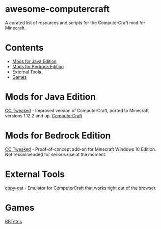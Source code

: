 # awesome-computercraft
A curated list of resources and scripts for the ComputerCraft mod for Minecraft.

# Contents
- [Mods for Java Edition](#mods-for-java-edition)
- [Mods for Bedrock Edition](#mods-for-bedrock-edition)
- [External Tools](#external-tools)
- [Games](#games)

# Mods for Java Edition
[CC Tweaked](https://minecraft.curseforge.com/projects/cc-tweaked) - Improved version of ComputerCraft, ported to Minecraft versions 1.12.2 and up.
[ComputerCraft](https://github.com/dan200/ComputerCraft) 

# Mods for Bedrock Edition
[CC Tweaked](https://github.com/SquidDev-CC/bedrock) - Proof-of-concept add-on for Minecraft Windows 10 Edition. Not recommended for serious use at the moment.

# External Tools
[copy-cat](https://github.com/SquidDev-CC/copy-cat) - Emulator for ComputerCraft that works right out of the browser.

# Games
[BBTetris](http://www.computercraft.info/forums2/index.php?/topic/15878-bbtetris/)
